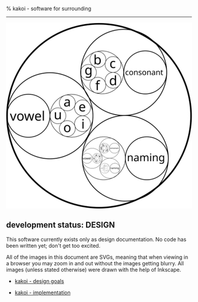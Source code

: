 % kakoi - software for surrounding
  
-------------------------------------------------------------------------------

![](images/vowels-and-consonants.svg)

## development status: DESIGN ##

This software currently exists only as design documentation. No code has been
written yet; don't get too excited.

All of the images in this document are SVGs, meaning that when viewing in a
browser you may zoom in and out without the images getting blurry. All images (unless stated otherwise) were drawn with the help of Inkscape.

- [kakoi - design goals](design-goals.html)

- [kakoi - implementation](implementation.html)
